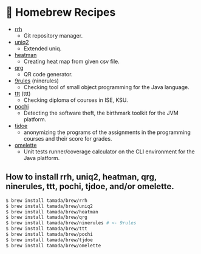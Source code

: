 # :beer: Homebrew Recipes

* [rrh](https://github.com/tamada/rrh)
    * Git repository manager.
* [uniq2](https://github.com/tamada/uniq2)
    * Extended uniq.
* [heatman](https://github.com/tamada/goheatman)
    * Creating heat map from given csv file.
* [qrg](https://github.com/tamada/qrg)
    * QR code generator.
* [9rules](https://github.com/tamada/9rules) (ninerules)
    * Checking tool of small object programming for the Java language.
* [ttt](https://github.com/tamada/ttt) (ttt)
    * Checking diploma of courses in ISE, KSU.
* [pochi](https://github.com/tamada/pochi)
    * Detecting the software theft, the birthmark toolkit for the JVM platform.
* [tjdoe](https://github.com/tamada/tjdoe)
    * anonymizing the programs of the assignments in the programming courses and their score for grades.
* [omelette](https://github.com/tamada/omelette)
    * Unit tests runner/coverage calculator on the CLI environment for the Java platform.

## How to install rrh, uniq2, heatman, qrg, ninerules, ttt, pochi, tjdoe, and/or omelette.

```sh
$ brew install tamada/brew/rrh
$ brew install tamada/brew/uniq2
$ brew install tamada/brew/heatman
$ brew install tamada/brew/qrg
$ brew install tamada/brew/ninerules # <- 9rules
$ brew install tamada/brew/ttt
$ brew install tamada/brew/pochi
$ brew install tamada/brew/tjdoe
$ brew install tamada/brew/omelette
```

